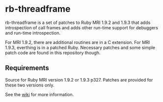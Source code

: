 # rb-threadframe

rb-threadframe is a set of patches to Ruby MRI 1.9.2 and 1.9.3 that
adds introspection of call frames and adds other run-time support for debuggers and run-time introspection. 

For MRI 1.9.2, there are additional routines are in a C extension. For MRI 1.9.3, everthing is in a patched Ruby. Necessary patches and some simple patch code are found in this repository though. 

## Requirements

Source for Ruby MRI version 1.9.2 or 1.9.3 p327. Patches are provided
for these two versions only.

See the [wiki](http://github.com/rocky/rb-threadframe/wiki) for more information.

